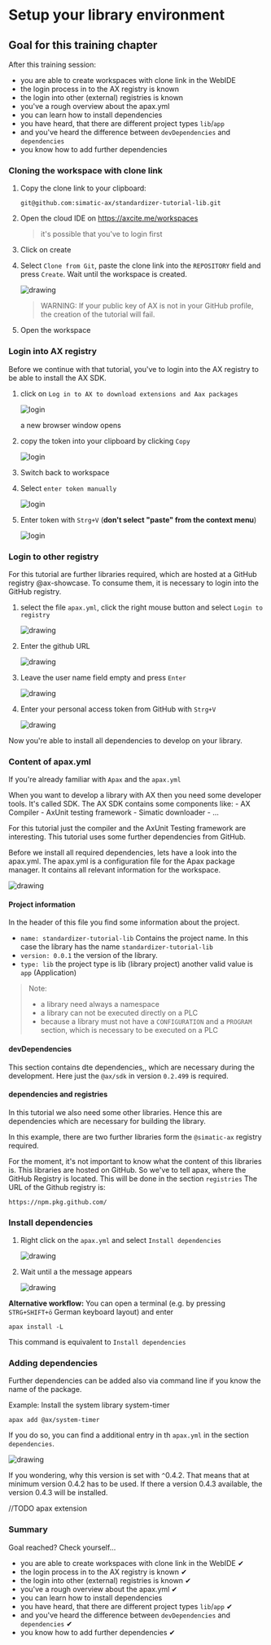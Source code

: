 # Setup your library environment

## Goal for this training chapter

After this training session:

- you are able to create workspaces with clone link in the WebIDE
- the login process in to the AX registry is known
- the login into other (external) registries is known
- you've a rough overview about the apax.yml
- you can learn how to install dependencies
- you have heard, that there are different project types `lib`/`app`
- and you've heard the difference between `devDependencies` and `dependencies`
- you know how to add further dependencies

### Cloning the workspace with clone link

1. Copy the clone link to your clipboard:

    ```iec-st
    git@github.com:simatic-ax/standardizer-tutorial-lib.git
    ```

1. Open the cloud IDE on <https://axcite.me/workspaces>
    > it's possible that you've to login first

1. Click on create

1. Select `Clone from Git`, paste the clone link into the `REPOSITORY` field and press `Create`. Wait until the workspace is created.  

   ![drawing](./images/clone-repo.png)
    > WARNING: If your public key of AX is not in your GitHub profile, the creation of the tutorial will fail.

1. Open the workspace

### Login into AX registry

Before we continue with that tutorial, you've to login into the AX registry to be able to install the AX SDK.

1. click on `Log in to AX to download extensions and Aax packages`

    ![login](./images/login-1.png)

    a new browser window opens

1. copy the token into your clipboard by clicking `Copy`

    ![login](./images/copy_token.png)

1. Switch back to workspace

1. Select `enter token manually`

    ![login](./images/login-2.png)  

1. Enter token with `Strg+V` (**don't select "paste" from the context menu**)  

   ![login](./images/login-3.png)

### Login to other registry

For this tutorial are further libraries required, which are hosted at a GitHub registry @ax-showcase. To consume them, it is necessary to login into the GitHub registry.

1. select the file `apax.yml`, click the right mouse button and select `Login to registry`

    ![drawing](./images/apax_login.png)  

1. Enter the github URL

     ![drawing](./images/github_url.png)  

1. Leave the user name field empty and press `Enter`

    ![drawing](./images/enter.png)  

1. Enter your personal access token from GitHub with `Strg+V`

    ![drawing](./images/token.png)  

Now you're able to install all dependencies to develop on your library.

### Content of apax.yml

If you're already familiar with `Apax` and the `apax.yml`

When you want to develop a library with AX then you need some developer tools. It's called SDK. The AX SDK contains some components like:
    - AX Compiler
    - AxUnit testing framework
    - Simatic downloader
    - ...

For this tutorial just the compiler and the AxUnit Testing framework are interesting. This tutorial uses some further dependencies from GitHub.

Before we install all required dependencies, lets have a look into the apax.yml. The apax.yml is a configuration file for the Apax package manager. It contains all relevant information for the workspace.

![drawing](./images/apaxyml.png)  

#### **Project information**

In the header of this file you find some information about the project.

- `name: standardizer-tutorial-lib` Contains the project name. In this case the library has the name `standardizer-tutorial-lib`
- `version: 0.0.1` the version of the library.
- `type: lib` the project type is lib (library project) another valid value is `app` (Application)

> Note:  
>
> - a library need always a namespace
> - a library can not be executed directly on a PLC
> - because a library must not have a `CONFIGURATION` and a `PROGRAM` section, which is necessary to be executed on a PLC

#### **devDependencies**

This section contains dte dependencies,, which are necessary during the development. Here just the `@ax/sdk` in version `0.2.499` is required.

#### **dependencies** and **registries**

In this tutorial we also need some other libraries. Hence this are dependencies which are necessary for building the library.

In this example, there are two further libraries form the `@simatic-ax` registry required.

For the moment, it's not important to know what the content of this libraries is. This libraries are hosted on GitHub. So we've to tell apax, where the GitHub Registry is located. This will be done in the section `registries`
The URL of the Github registry is:

```iec-st
https://npm.pkg.github.com/
```

### Install dependencies

1. Right click on the `apax.yml` and select `Install dependencies`

    ![drawing](./images/install-dependencies.png)  

1. Wait until a the message appears

    ![drawing](./images/installed.png)  

**Alternative workflow:**
You can open a terminal (e.g. by pressing `STRG+SHIFT+ö` German keyboard layout) and enter

```iec-st
apax install -L 
```

This command is equivalent to `Install dependencies`

### Adding dependencies

Further dependencies can be added also via command line if you know the name of the package.

Example:
Install the system library system-timer

```iec-st
apax add @ax/system-timer
```

If you do so, you can find a additional entry in th `apax.yml` in the section `dependencies`.

![drawing](./images/adddep.png)  

If you wondering, why this version is set with `^`0.4.2. That means that at minimum version 0.4.2 has to be used. If there a version 0.4.3 available, the version 0.4.3 will be installed.

//TODO apax extension

### Summary

Goal reached? Check yourself...

- you are able to create workspaces with clone link in the WebIDE ✔
- the login process in to the AX registry is known ✔
- the login into other (external) registries is known ✔
- you've a rough overview about the apax.yml ✔
- you can learn how to install dependencies
- you have heard, that there are different project types `lib`/`app` ✔
- and you've heard the difference between `devDependencies` and `dependencies` ✔
- you know how to add further dependencies ✔
  